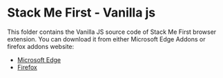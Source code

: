 # Stack Me First - Vanilla js

This folder contains the Vanilla JS source code of Stack Me First browser extension. You can download it from either Microsoft Edge Addons or firefox addons website:

- [Microsoft Edge][1]
- [Firefox][2]

[1]: https://microsoftedge.microsoft.com/addons/detail/stack-me-first/andilefigneejkadafmdfcmjdnabfbhi
[2]: https://addons.mozilla.org/en-US/firefox/addon/stack-me-first/
